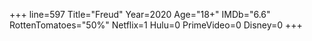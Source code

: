 +++
line=597
Title="Freud"
Year=2020
Age="18+"
IMDb="6.6"
RottenTomatoes="50%"
Netflix=1
Hulu=0
PrimeVideo=0
Disney=0
+++

